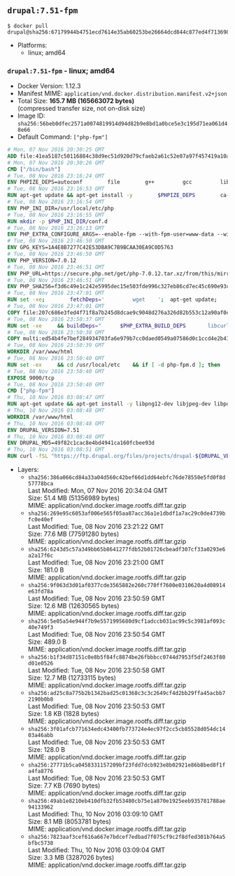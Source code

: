 ## `drupal:7.51-fpm`

```console
$ docker pull drupal@sha256:67179944b4751ecd7614e35ab60253be26664dcd844c877ed4f7136986b2e3ca
```

-	Platforms:
	-	linux; amd64

### `drupal:7.51-fpm` - linux; amd64

-	Docker Version: 1.12.3
-	Manifest MIME: `application/vnd.docker.distribution.manifest.v2+json`
-	Total Size: **165.7 MB (165663072 bytes)**  
	(compressed transfer size, not on-disk size)
-	Image ID: `sha256:56beb0dfec2571a0074819914d94d82b9e8bd1a0bce5e3c195d71ea061d48e66`
-	Default Command: `["php-fpm"]`

```dockerfile
# Mon, 07 Nov 2016 20:30:25 GMT
ADD file:41ea5187c50116884c38d9ec51d920d79cfaeb2a61c52e07a97f457419a10a4f in / 
# Mon, 07 Nov 2016 20:30:26 GMT
CMD ["/bin/bash"]
# Tue, 08 Nov 2016 23:16:24 GMT
ENV PHPIZE_DEPS=autoconf 		file 		g++ 		gcc 		libc-dev 		make 		pkg-config 		re2c
# Tue, 08 Nov 2016 23:16:53 GMT
RUN apt-get update && apt-get install -y 		$PHPIZE_DEPS 		ca-certificates 		curl 		libedit2 		libsqlite3-0 		libxml2 		xz-utils 	--no-install-recommends && rm -r /var/lib/apt/lists/*
# Tue, 08 Nov 2016 23:16:54 GMT
ENV PHP_INI_DIR=/usr/local/etc/php
# Tue, 08 Nov 2016 23:16:55 GMT
RUN mkdir -p $PHP_INI_DIR/conf.d
# Tue, 08 Nov 2016 23:26:13 GMT
ENV PHP_EXTRA_CONFIGURE_ARGS=--enable-fpm --with-fpm-user=www-data --with-fpm-group=www-data
# Tue, 08 Nov 2016 23:46:50 GMT
ENV GPG_KEYS=1A4E8B7277C42E53DBA9C7B9BCAA30EA9C0D5763
# Tue, 08 Nov 2016 23:46:50 GMT
ENV PHP_VERSION=7.0.12
# Tue, 08 Nov 2016 23:46:51 GMT
ENV PHP_URL=https://secure.php.net/get/php-7.0.12.tar.xz/from/this/mirror PHP_ASC_URL=https://secure.php.net/get/php-7.0.12.tar.xz.asc/from/this/mirror
# Tue, 08 Nov 2016 23:46:51 GMT
ENV PHP_SHA256=f3d6c49e1c242e5995dec15e503fde996c327eb86cd7ec45c690e93c971b83ff PHP_MD5=bdcc4dbdac90c2a39422786653059f70
# Tue, 08 Nov 2016 23:47:01 GMT
RUN set -xe; 		fetchDeps=' 		wget 	'; 	apt-get update; 	apt-get install -y --no-install-recommends $fetchDeps; 	rm -rf /var/lib/apt/lists/*; 		mkdir -p /usr/src; 	cd /usr/src; 		wget -O php.tar.xz "$PHP_URL"; 		if [ -n "$PHP_SHA256" ]; then 		echo "$PHP_SHA256 *php.tar.xz" | sha256sum -c -; 	fi; 	if [ -n "$PHP_MD5" ]; then 		echo "$PHP_MD5 *php.tar.xz" | md5sum -c -; 	fi; 		if [ -n "$PHP_ASC_URL" ]; then 		wget -O php.tar.xz.asc "$PHP_ASC_URL"; 		export GNUPGHOME="$(mktemp -d)"; 		for key in $GPG_KEYS; do 			gpg --keyserver ha.pool.sks-keyservers.net --recv-keys "$key"; 		done; 		gpg --batch --verify php.tar.xz.asc php.tar.xz; 		rm -r "$GNUPGHOME"; 	fi; 		apt-get purge -y --auto-remove $fetchDeps
# Tue, 08 Nov 2016 23:47:01 GMT
COPY file:207c686e3fed4f71f8a7b245d8dcae9c9048d276a326d82b553c12a90af0c0ca in /usr/local/bin/ 
# Tue, 08 Nov 2016 23:50:37 GMT
RUN set -xe 	&& buildDeps=" 		$PHP_EXTRA_BUILD_DEPS 		libcurl4-openssl-dev 		libedit-dev 		libsqlite3-dev 		libssl-dev 		libxml2-dev 	" 	&& apt-get update && apt-get install -y $buildDeps --no-install-recommends && rm -rf /var/lib/apt/lists/* 		&& docker-php-source extract 	&& cd /usr/src/php 	&& ./configure 		--with-config-file-path="$PHP_INI_DIR" 		--with-config-file-scan-dir="$PHP_INI_DIR/conf.d" 				--disable-cgi 				--enable-ftp 		--enable-mbstring 		--enable-mysqlnd 				--with-curl 		--with-libedit 		--with-openssl 		--with-zlib 				$PHP_EXTRA_CONFIGURE_ARGS 	&& make -j "$(nproc)" 	&& make install 	&& { find /usr/local/bin /usr/local/sbin -type f -executable -exec strip --strip-all '{}' + || true; } 	&& make clean 	&& docker-php-source delete 		&& apt-get purge -y --auto-remove -o APT::AutoRemove::RecommendsImportant=false $buildDeps
# Tue, 08 Nov 2016 23:50:38 GMT
COPY multi:ed54b4fe7bef284934703fa6e979b7cc0daed0549a07586d0c1ccd4e2b41884a in /usr/local/bin/ 
# Tue, 08 Nov 2016 23:50:39 GMT
WORKDIR /var/www/html
# Tue, 08 Nov 2016 23:50:40 GMT
RUN set -ex 	&& cd /usr/local/etc 	&& if [ -d php-fpm.d ]; then 		sed 's!=NONE/!=!g' php-fpm.conf.default | tee php-fpm.conf > /dev/null; 		cp php-fpm.d/www.conf.default php-fpm.d/www.conf; 	else 		mkdir php-fpm.d; 		cp php-fpm.conf.default php-fpm.d/www.conf; 		{ 			echo '[global]'; 			echo 'include=etc/php-fpm.d/*.conf'; 		} | tee php-fpm.conf; 	fi 	&& { 		echo '[global]'; 		echo 'error_log = /proc/self/fd/2'; 		echo; 		echo '[www]'; 		echo '; if we send this to /proc/self/fd/1, it never appears'; 		echo 'access.log = /proc/self/fd/2'; 		echo; 		echo 'clear_env = no'; 		echo; 		echo '; Ensure worker stdout and stderr are sent to the main error log.'; 		echo 'catch_workers_output = yes'; 	} | tee php-fpm.d/docker.conf 	&& { 		echo '[global]'; 		echo 'daemonize = no'; 		echo; 		echo '[www]'; 		echo 'listen = [::]:9000'; 	} | tee php-fpm.d/zz-docker.conf
# Tue, 08 Nov 2016 23:50:40 GMT
EXPOSE 9000/tcp
# Tue, 08 Nov 2016 23:50:40 GMT
CMD ["php-fpm"]
# Thu, 10 Nov 2016 03:08:47 GMT
RUN apt-get update && apt-get install -y libpng12-dev libjpeg-dev libpq-dev 	&& rm -rf /var/lib/apt/lists/* 	&& docker-php-ext-configure gd --with-png-dir=/usr --with-jpeg-dir=/usr 	&& docker-php-ext-install gd mbstring pdo pdo_mysql pdo_pgsql zip
# Thu, 10 Nov 2016 03:08:48 GMT
WORKDIR /var/www/html
# Thu, 10 Nov 2016 03:08:48 GMT
ENV DRUPAL_VERSION=7.51
# Thu, 10 Nov 2016 03:08:48 GMT
ENV DRUPAL_MD5=49f82c1cac8e4bd4941ca160fcbee93d
# Thu, 10 Nov 2016 03:08:51 GMT
RUN curl -fSL "https://ftp.drupal.org/files/projects/drupal-${DRUPAL_VERSION}.tar.gz" -o drupal.tar.gz 	&& echo "${DRUPAL_MD5} *drupal.tar.gz" | md5sum -c - 	&& tar -xz --strip-components=1 -f drupal.tar.gz 	&& rm drupal.tar.gz 	&& chown -R www-data:www-data sites
```

-	Layers:
	-	`sha256:386a066cd84a33a04d560c42bef66d1dd64ebfc76de78550e5fd0f8d57778bca`  
		Last Modified: Mon, 07 Nov 2016 20:34:04 GMT  
		Size: 51.4 MB (51356989 bytes)  
		MIME: application/vnd.docker.image.rootfs.diff.tar.gzip
	-	`sha256:269e95c6053af006e565f05aa87acc36a1e1dbdf1a7ac29c0de4739bfc0e40ef`  
		Last Modified: Tue, 08 Nov 2016 23:21:22 GMT  
		Size: 77.6 MB (77591280 bytes)  
		MIME: application/vnd.docker.image.rootfs.diff.tar.gzip
	-	`sha256:6243d5c57a349bb65b8641277fdb52b01726cbeadf307cf33a0293e6a2a17f6c`  
		Last Modified: Tue, 08 Nov 2016 23:21:00 GMT  
		Size: 181.0 B  
		MIME: application/vnd.docker.image.rootfs.diff.tar.gzip
	-	`sha256:9f063d3d01af0377cde3565882e260c770ff7600e0310620a4d08914e63fd78a`  
		Last Modified: Tue, 08 Nov 2016 23:50:59 GMT  
		Size: 12.6 MB (12630565 bytes)  
		MIME: application/vnd.docker.image.rootfs.diff.tar.gzip
	-	`sha256:5e05a54e944f7b9e5571995680d9cf1adccb031ac99c5c3981af093c40e749f3`  
		Last Modified: Tue, 08 Nov 2016 23:50:54 GMT  
		Size: 489.0 B  
		MIME: application/vnd.docker.image.rootfs.diff.tar.gzip
	-	`sha256:b1f34d87151c0e8b5f84fc8874be26fbbbcc0744d7953f5df2463f80d01e0526`  
		Last Modified: Tue, 08 Nov 2016 23:50:58 GMT  
		Size: 12.7 MB (12733115 bytes)  
		MIME: application/vnd.docker.image.rootfs.diff.tar.gzip
	-	`sha256:ad25c8a775b2b1342bad25c01368c3c3c2649cf4d2bb29ffa45acbb72190b0b8`  
		Last Modified: Tue, 08 Nov 2016 23:50:53 GMT  
		Size: 1.8 KB (1828 bytes)  
		MIME: application/vnd.docker.image.rootfs.diff.tar.gzip
	-	`sha256:3f01afcb771634edc43400fb773724e4ec97f2cc5cb85528d054dc1403a46abb`  
		Last Modified: Tue, 08 Nov 2016 23:50:53 GMT  
		Size: 128.0 B  
		MIME: application/vnd.docker.image.rootfs.diff.tar.gzip
	-	`sha256:27771b5ca0458331157209bf23fdd7dcb923e8b02921e86b8bed8f1fa4fa8776`  
		Last Modified: Tue, 08 Nov 2016 23:50:53 GMT  
		Size: 7.7 KB (7690 bytes)  
		MIME: application/vnd.docker.image.rootfs.diff.tar.gzip
	-	`sha256:49ab1e8210eb410dfb32fb53480cb75e1a870e1925eeb935781788ae94133962`  
		Last Modified: Thu, 10 Nov 2016 03:09:10 GMT  
		Size: 8.1 MB (8053781 bytes)  
		MIME: application/vnd.docker.image.rootfs.diff.tar.gzip
	-	`sha256:7823aaf3cef616a667e7bdcef7edbad7f075cf9c2f8dfed301b764a5bfbc5738`  
		Last Modified: Thu, 10 Nov 2016 03:09:04 GMT  
		Size: 3.3 MB (3287026 bytes)  
		MIME: application/vnd.docker.image.rootfs.diff.tar.gzip
